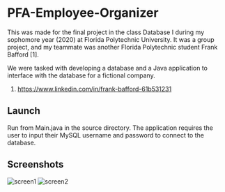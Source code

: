 # PFA-Employee-Organizer

This was made for the final project in the class Database I during my sophomore year (2020) at Florida Polytechnic University. It was a group project, and my teammate was another Florida Polytechnic student Frank Bafford [1].

We were tasked with developing a database and a Java application to interface with the database for a fictional company.

1. https://www.linkedin.com/in/frank-bafford-61b531231
## Launch
Run from Main.java in the source directory. The application requires the user to input their MySQL username and password to connect to the database. 
## Screenshots
![screen1](https://github.com/user-attachments/assets/ffa45d96-8c45-4cfd-9129-7b7c0a841cf3)
![screen2](https://github.com/user-attachments/assets/48c97990-bda8-4f3d-91bf-dfd165e94329)
 
